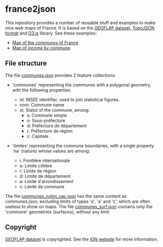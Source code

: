 # france2json

This repository provides a number of reusable stuff and examples to make nice web maps of France. It is based on the <a href="http://professionnels.ign.fr/geofla" target="_blank">GEOFLA® dataset</a>, <a href="https://github.com/mbostock/topojson/wiki" target="_blank">TopoJSON format</a> and <a href="https://d3js.org/" target="_blank">D3.js</a> library. See these examples:
- <a href="http://jgaffuri.github.io/france2json/overview.html">Map of the communes of France</a>
- <a href="http://jgaffuri.github.io/france2json/revenues_map.html">Map of income by commune</a>

## File structure

The file <a href="/json">communes.json</a> provides 2 feature collections:

- 'communes' representing the communes with a polygonal geometry, with the following properties:
  - id: INSEE identifier, used to join statistical figures.
  - nom: Commune name
  - st: Statut of the commune, among:
    - s: Commune simple
    - o: Sous-préfecture
    - d: Préfecture de département
    - r: Préfecture de région
    - c: Capitale

- 'limites' representing the commune boundaries, with a single property 'na' (nature) whose values are among:
  - i: Frontière internationale
  - o: Limite côtière
  - r: Limite de région
  - d: Limite de département
  - a: Limite d'arrondissement
  - c: Limite de commune

The file <a href="/json">communes_nolim_oac.json</a> has the same content as communes.json, excluding limits of types 'o', 'a' and 'c', which are often useless to show on maps. The file <a href="/json">communes_surf.json</a> contains only the 'commune' geometries (surfaces), without any limit.

## Copyright

<a href="http://professionnels.ign.fr/geofla" target="_blank">GEOFLA® dataset</a> is copyrighted. See the <a href="http://professionnels.ign.fr/geofla" target="_blank">IGN website</a> for more information.
